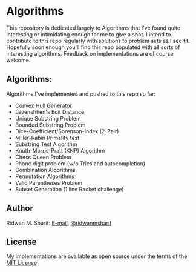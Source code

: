 # Algorithms

This repository is dedicated largely to Algorithms that I've found quite interesting or intimidating enough for me to give a shot.
I intend to contribute to this repo regularly with solutions to problem sets as I see fit. 
Hopefully soon enough you'll find this repo populated with all sorts of interesting algorithms.
Feedback on implementations are of course welcome.

## Algorithms:

Algorithms I've implemented and pushed to this repo so far:
+ Convex Hull Generator
+ Levenshtien's Edit Distance
+ Unique Substring Problem
+ Bounded Substring Problem
+ Dice-Coefficient/Sorenson-Index (2-Pair)
+ Miller-Rabin Primality test
+ Substring Test Algorithm
+ Knuth-Morris-Pratt (KNP) Algorithm 
+ Chess Queen Problem
+ Phone digit problem (w/o Tries and autocompletion)
+ Combination Algorithms
+ Permutation Algorithms
+ Valid Parentheses Problem
+ Subset Generation (1 line Racket challenge)

## Author

Ridwan M. Sharif: [E-mail](mailto:ridwanmsharif@hotmail.com), [@ridwanmsharif](https://www.github.com/ridwanmsharif)

## License

My implementations are available as open source under the terms of
the [MIT License](https://opensource.org/licenses/MIT)
